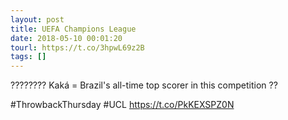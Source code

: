 ```yaml
---
layout: post
title: UEFA Champions League
date: 2018-05-10 00:01:20
tourl: https://t.co/3hpwL69z2B
tags: []
---
```

???????? Kaká = Brazil's all-time top scorer in this competition ??

#ThrowbackThursday #UCL https://t.co/PkKEXSPZ0N